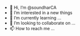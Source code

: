 - 👋 Hi, I’m @soundharCA
- 👀 I’m interested in a new things
- 🌱 I’m currently learning ...
- 💞️ I’m looking to collaborate on ...
- 📫 How to reach me ...

<!---
soundharCA/soundharCA is a ✨ special ✨ repository because its `README.md` (this file) appears on your GitHub profile.
You can click the Preview link to take a look at your changes.
--->
